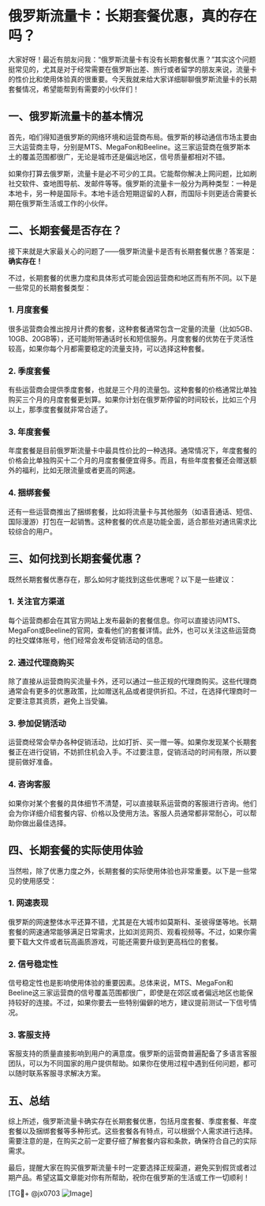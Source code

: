 # 俄罗斯流量卡：长期套餐优惠，真的存在吗？

大家好呀！最近有朋友问我：“俄罗斯流量卡有没有长期套餐优惠？”其实这个问题挺常见的，尤其是对于经常需要在俄罗斯出差、旅行或者留学的朋友来说，流量卡的性价比和使用体验真的很重要。今天我就来给大家详细聊聊俄罗斯流量卡的长期套餐情况，希望能帮到有需要的小伙伴们！

## 一、俄罗斯流量卡的基本情况

首先，咱们得知道俄罗斯的网络环境和运营商布局。俄罗斯的移动通信市场主要由三大运营商主导，分别是MTS、MegaFon和Beeline。这三家运营商在俄罗斯本土的覆盖范围都很广，无论是城市还是偏远地区，信号质量都相对不错。

如果你打算去俄罗斯，流量卡是必不可少的工具。它能帮你解决上网问题，比如刷社交软件、查地图导航、发邮件等等。俄罗斯的流量卡一般分为两种类型：一种是本地卡，另一种是国际卡。本地卡适合短期逗留的人群，而国际卡则更适合需要长期在俄罗斯生活或工作的小伙伴。

## 二、长期套餐是否存在？

接下来就是大家最关心的问题了——俄罗斯流量卡是否有长期套餐优惠？答案是：**确实存在！**

不过，长期套餐的优惠力度和具体形式可能会因运营商和地区而有所不同。以下是一些常见的长期套餐类型：

### 1. **月度套餐**
很多运营商会推出按月计费的套餐，这种套餐通常包含一定量的流量（比如5GB、10GB、20GB等），还可能附带通话时长和短信服务。月度套餐的优势在于灵活性较高，如果你每个月都需要稳定的流量支持，可以选择这种套餐。

### 2. **季度套餐**
有些运营商会提供季度套餐，也就是三个月的流量包。这种套餐的价格通常比单独购买三个月的月度套餐更划算。如果你计划在俄罗斯停留的时间较长，比如三个月以上，那季度套餐就非常合适了。

### 3. **年度套餐**
年度套餐是目前俄罗斯流量卡中最具性价比的一种选择。通常情况下，年度套餐的价格会比单独购买十二个月的月度套餐便宜得多。而且，有些年度套餐还会赠送额外的福利，比如无限流量或者更高的网速。

### 4. **捆绑套餐**
还有一些运营商推出了捆绑套餐，比如将流量卡与其他服务（如语音通话、短信、国际漫游）打包在一起销售。这种套餐的优点是功能全面，适合那些对通讯需求比较综合的用户。

## 三、如何找到长期套餐优惠？

既然长期套餐优惠存在，那么如何才能找到这些优惠呢？以下是一些建议：

### 1. **关注官方渠道**
每个运营商都会在其官方网站上发布最新的套餐信息。你可以直接访问MTS、MegaFon或Beeline的官网，查看他们的套餐详情。此外，也可以关注这些运营商的社交媒体账号，他们经常会发布促销活动的信息。

### 2. **通过代理商购买**
除了直接从运营商购买流量卡外，还可以通过一些正规的代理商购买。这些代理商通常会有更多的优惠政策，比如赠送礼品或者提供折扣。不过，在选择代理商时一定要注意其资质，避免上当受骗。

### 3. **参加促销活动**
运营商经常会举办各种促销活动，比如打折、买一赠一等。如果你发现某个长期套餐正在进行促销，不妨抓住机会入手。不过要注意，促销活动的时间有限，所以要提前做好准备。

### 4. **咨询客服**
如果你对某个套餐的具体细节不清楚，可以直接联系运营商的客服进行咨询。他们会为你详细介绍套餐内容、价格以及使用方法。客服人员通常都非常耐心，可以帮助你做出最佳选择。

## 四、长期套餐的实际使用体验

当然啦，除了优惠力度之外，长期套餐的实际使用体验也非常重要。以下是一些常见的使用感受：

### 1. **网速表现**
俄罗斯的网速整体水平还算不错，尤其是在大城市如莫斯科、圣彼得堡等地。长期套餐的网速通常能够满足日常需求，比如浏览网页、观看视频等。不过，如果你需要下载大文件或者玩高画质游戏，可能还需要升级到更高档位的套餐。

### 2. **信号稳定性**
信号稳定性也是影响使用体验的重要因素。总体来说，MTS、MegaFon和Beeline这三家运营商的信号覆盖范围都很广，即使是在郊区或者偏远地区也能保持较好的连接。不过，如果你要去一些特别偏僻的地方，建议提前测试一下信号情况。

### 3. **客服支持**
客服支持的质量直接影响到用户的满意度。俄罗斯的运营商普遍配备了多语言客服团队，可以为不同国家的用户提供帮助。如果你在使用过程中遇到任何问题，都可以随时联系客服寻求解决方案。

## 五、总结

综上所述，俄罗斯流量卡确实存在长期套餐优惠，包括月度套餐、季度套餐、年度套餐以及捆绑套餐等多种形式。这些套餐各有特点，可以根据个人需求进行选择。需要注意的是，在购买之前一定要仔细了解套餐内容和条款，确保符合自己的实际需求。

最后，提醒大家在购买俄罗斯流量卡时一定要选择正规渠道，避免买到假货或者过期产品。希望这篇文章能对你有所帮助，祝你在俄罗斯的生活或工作一切顺利！

[TG💪+ @jx0703 ![Image](https://github.com/user-attachments/assets/dbca1d08-cadb-493c-b0ec-ad6f7a83f270)]
